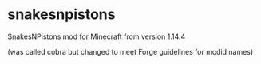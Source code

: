 # snakesnpistons 
SnakesNPistons mod for Minecraft from version 1.14.4

(was called cobra but changed to meet Forge guidelines for modid names)
